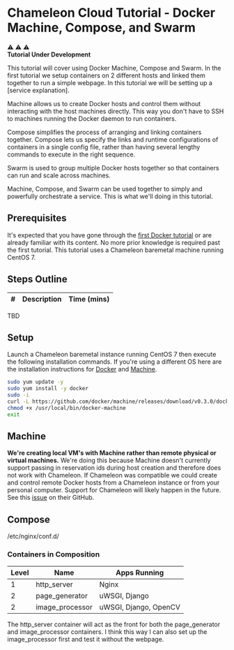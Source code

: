 # Chameleon Cloud Tutorial - Docker Machine, Compose, and Swarm

:warning: :warning: :warning:  
**Tutorial Under Development**

This tutorial will cover using Docker Machine, Compose and Swarm. In the first tutorial we setup containers on 2 different hosts and linked them together to run a simple webpage. In this tutorial we will be setting up a [service explanation].

Machine allows us to create Docker hosts and control them without interacting with the host machines directly. This way you don't have to SSH to machines running the Docker daemon to run containers.

Compose simplifies the process of arranging and linking containers together. Compose lets us specify the links and runtime configurations of containers in a single config file, rather than having several lengthy commands to execute in the right sequence.

Swarm is used to group multiple Docker hosts together so that containers can run and scale across machines.

Machine, Compose, and Swarm can be used together to simply and powerfully orchestrate a service. This is what we'll doing in this tutorial.

## Prerequisites

It's expected that you have gone through the [first Docker tutorial]() or are already familiar with its content. No more prior knowledge is required past the first tutorial. This tutorial uses a Chameleon baremetal machine running CentOS 7.

## Steps Outline

\# | Description | Time (mins)
---|-------------|------------
TBD

## Setup

Launch a Chameleon baremetal instance running CentOS 7 then execute the following installation commands. If you're using a different OS here are the installation instructions for [Docker](https://docs.docker.com/installation/) and [Machine](https://docs.docker.com/machine/#installation).

```bash
sudo yum update -y
sudo yum install -y docker
sudo -i
curl -L https://github.com/docker/machine/releases/download/v0.3.0/docker-machine_linux-amd64 > /usr/local/bin/docker-machine
chmod +x /usr/local/bin/docker-machine
exit
```

## Machine

**We're creating local VM's with Machine rather than remote physical or virtual machines.** We're doing this because Machine doesn't currently support passing in reservation ids during host creation and therefore does not work with Chameleon. If Chameleon was compatible we could create and control remote Docker hosts from a Chameleon instance or from your personal computer. Support for Chameleon will likely happen in the future. See this [issue](https://github.com/docker/machine/issues/1461) on their GitHub.

## Compose

/etc/nginx/conf.d/

### Containers in Composition

Level | Name | Apps Running
------|------|------------
1 | http_server | Nginx
2 | page_generator | uWSGI, Django
2 | image_processor | uWSGI, Django, OpenCV

The http_server container will act as the front for both the page_generator and image_processor containers. I think this way I can also set up the image_processor first and test it without the webpage.
